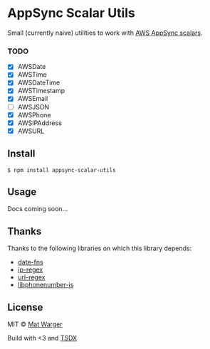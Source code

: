 # AppSync Scalar Utils

Small (currently naive) utilities to work with [AWS AppSync scalars](https://docs.aws.amazon.com/en_pv/appsync/latest/devguide/scalars.html).

### TODO

- [x] AWSDate
- [x] AWSTime
- [x] AWSDateTime
- [x] AWSTimestamp
- [x] AWSEmail
- [ ] AWSJSON
- [x] AWSPhone
- [x] AWSIPAddress
- [x] AWSURL

## Install

```
$ npm install appsync-scalar-utils
```

## Usage

Docs coming soon...

## Thanks

Thanks to the following libraries on which this library depends:

- [date-fns](https://github.com/date-fns/date-fns)
- [ip-regex](https://github.com/sindresorhus/ip-regex)
- [url-regex](https://github.com/kevva/url-regex)
- [libphonenumber-js](https://github.com/catamphetamine/libphonenumber-js)

## License

MIT © [Mat Warger](https://github.com/mwarger)

Build with <3 and [TSDX](https://github.com/palmerhq/tsdx)
